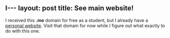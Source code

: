 I---
layout: post
title: See main website!
---

I received this **.me** domain for free as a student, but I already have a [personal website](http://www.spencermamer.com). Visit that domain for now while I figure out what exactly to do with this one.